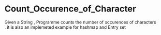 # Count_Occurence_of_Character
 Given a String , Programme counts the number of occurences of characters .
 it is also an implemeted example for hashmap and Entry set
